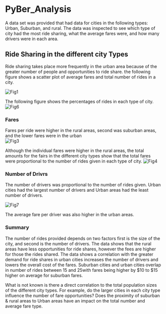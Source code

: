 # PyBer_Analysis 
A data set was provided that had data for cities in the following types: Urban, Suburban, and rural. The data was inspected to see which type of city had the most ride sharing, what the average fares were, and how many drivers were in each area. 

## Ride Sharing in the different city Types
Ride sharing takes place more frequently in the urban area because of the greater number of people and opportunities to ride share. the following figure shows a scatter plot of average fares and total number of rides in a city.

![Fig1](https://user-images.githubusercontent.com/117044267/207085934-c5e9c8f3-e20a-4578-95cc-65152ef43702.png)

The following figure shows the percentages of rides in each type of city.
![Fig6](https://user-images.githubusercontent.com/117044267/207088844-b0c43425-f491-46e8-a7ab-eeb661035e24.png)

### Fares 
Fares per ride were higher in the rural areas, second was suburban areas, and the lower fares were in the urban  
![Fig3](https://user-images.githubusercontent.com/117044267/207089689-173a1a5d-78fd-4641-9550-4e6e84b56e04.png)

Although the individual fares were higher in the rural areas, the total amounts for the fairs in the different city types show that the total fares were proportional to the number of rides given in each type of city. 
![Fig4](https://user-images.githubusercontent.com/117044267/207090066-4e39b29f-eb06-4f05-aaf1-909273424c1f.png)

### Number of Drivrs

The number of drivers was proportional to the number of rides given. Urban cities had the largest number of drivers and Urban areas had the least number of drivers.

![Fig7](https://user-images.githubusercontent.com/117044267/207090977-8041c813-254d-440e-8abb-212b245080b7.png)

The average fare per driver was also higher in the urban areas. 

### Summary
The number of rides provided depends on two factors first is the size of the city, and second is the number of drivers. The data shows that the rural areas have less opportunities for ride shares, however the fees are higher for those the rides shared. The data shows a correlation with the greater demand for ride shares in urban cities increases the number of drivers and lowers the overall cost of the fares. Suburban cities and urban cities overlap in number of rides between 15 and 25with fares being higher by $10 to $15 higher on average for suburban fares.

What is not known is there a direct correlation to the total population sizes of the different city types. For example, do the larger cities in each city type influence the number of fare opportunities? Does the proximity of suburban & rural areas to Urban areas have an impact on the total number and average fare type.
